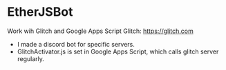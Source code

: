 # EtherJSBot

Work wih Glitch and Google Apps Script
Glitch: https://glitch.com

- I made a discord bot for specific servers.
- GlitchActivator.js is set in Google Apps Script, which calls glitch server regularly.